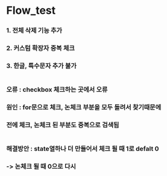 # Flow_test
### 1. 전체 삭제 기능 추가
### 2. 커스텀 확장자 중복 체크
### 3. 한글, 특수문자 추가 불가
#
### 오류 : checkbox 체크하는 곳에서 오류
### 원인 : for문으로 체크, 논체크 부분을 모두 돌려서 찾기때문에
###          전에 체크, 논체크 된 부분도 중복으로 검색됨
#
### 해결방안 : state열하나 더 만들어서 체크 될 때 1로 defalt 0
### -> 논체크 될 때 0으로 다시
